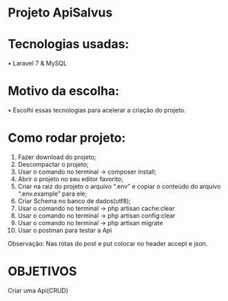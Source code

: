 # Projeto ApiSalvus

# Tecnologias usadas: #
 
•	Laravel 7 & MySQL

# Motivo da escolha: #

•	Escolhi essas tecnologias para acelerar a criação do projeto.

# Como rodar projeto: #
1.	Fazer download do projeto;
2.	Descompactar o projeto;
3.	Usar o comando no terminal -> composer install;
4.	Abrir o projeto no seu editor favorito;
5.	Criar na raiz do projeto o arquivo “.env” e copiar o conteúdo do arquivo “.env.example” para ele;
6.	Criar Schema no banco de dados(utf8);
7.	Usar o comando no terminal -> php artisan cache:clear
8.	Usar o comando no terminal -> php artisan config:clear
9.	Usar o comando no terminal -> php artisan migrate
10. Usar o postman para testar a Api

Observação: Nas rotas do post e put colocar no header accept e json.

# OBJETIVOS #

Criar uma Api(CRUD)

